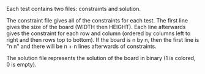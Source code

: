 Each test contains two files: constraints and solution.

The constraint file gives all of the constraints for each test.
The first line gives the size of the board (WIDTH then HEIGHT). 
Each line afterwards gives the constraint for each row and column (ordered by columns left to right and then rows top to bottom). If the board is n by n, then the first line is "n n" and there will be n + n lines afterwards of constraints.

The solution file represents the solution of the board in binary (1 is colored, 0 is empty).